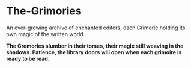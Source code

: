 # The-Grimories
An ever-growing archive of enchanted editors, each Grimorie holding its own magic of the written world.

**The Gremories slumber in their tomes, their magic still weaving in the shadows. Patience, the library doors will open when each grimoire is ready to be read.**
